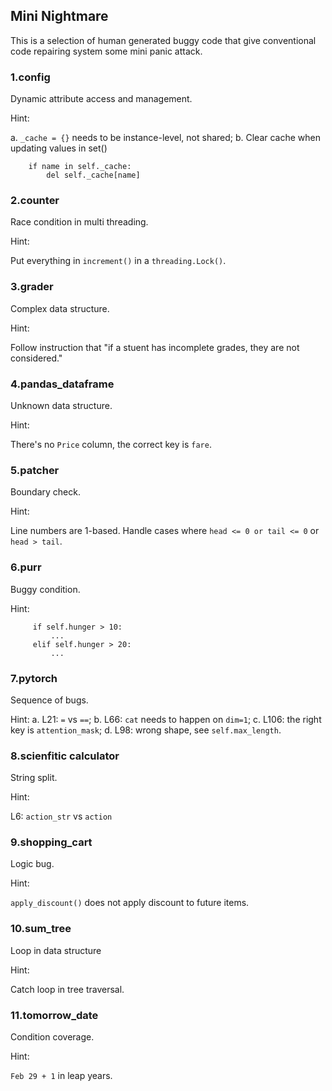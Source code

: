 ## Mini Nightmare
This is a selection of human generated buggy code that give conventional code repairing system some mini panic attack. 

### 1.config
Dynamic attribute access and management.

Hint:

a. `_cache = {}` needs to be instance-level, not shared;
b. Clear cache when updating values in set()
```
    if name in self._cache:
        del self._cache[name]
```

### 2.counter
Race condition in multi threading.

Hint:

Put everything in `increment()` in a `threading.Lock()`.

### 3.grader
Complex data structure.

Hint:

Follow instruction that "if a stuent has incomplete grades, they are not considered."

### 4.pandas_dataframe
Unknown data structure.

Hint:

There's no `Price` column, the correct key is `fare`.

### 5.patcher
Boundary check.

Hint:

Line numbers are 1-based. Handle cases where `head <= 0 or tail <= 0` or `head > tail`.

### 6.purr
Buggy condition.

Hint:
```
     if self.hunger > 10:
         ...
     elif self.hunger > 20:
         ...
```

### 7.pytorch
Sequence of bugs.

Hint:
a. L21: `=` vs `==`;
b. L66: `cat` needs to happen on `dim=1`;
c. L106: the right key is `attention_mask`;
d. L98: wrong shape, see `self.max_length`.

### 8.scienfitic calculator
String split.

Hint:

L6: `action_str` vs `action`

### 9.shopping_cart
Logic bug.

Hint:

`apply_discount()` does not apply discount to future items.

### 10.sum_tree
Loop in data structure

Hint:

Catch loop in tree traversal.

### 11.tomorrow_date
Condition coverage.

Hint:

`Feb 29 + 1` in leap years.
